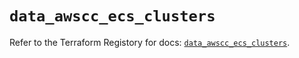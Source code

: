 # `data_awscc_ecs_clusters`

Refer to the Terraform Registory for docs: [`data_awscc_ecs_clusters`](https://registry.terraform.io/providers/hashicorp/awscc/0.70.0/docs/data-sources/ecs_clusters).
